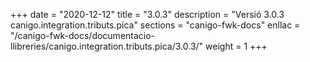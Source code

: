 +++
date        = "2020-12-12"
title       = "3.0.3"
description = "Versió 3.0.3 canigo.integration.tributs.pica"
sections    = "canigo-fwk-docs"
enllac		= "/canigo-fwk-docs/documentacio-llibreries/canigo.integration.tributs.pica/3.0.3/"
weight		= 1
+++
